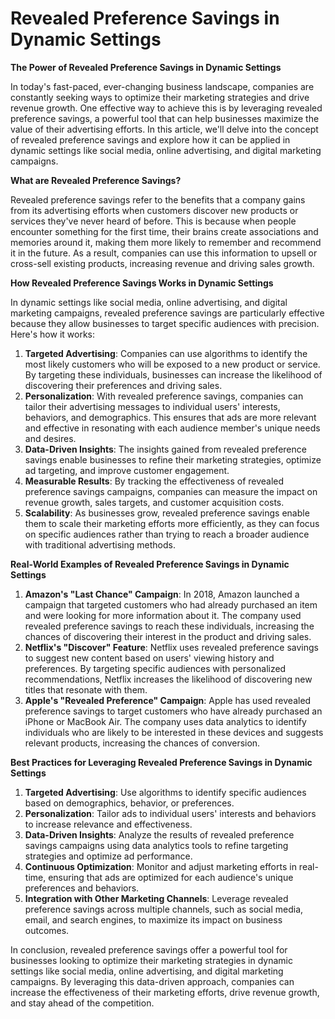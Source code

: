 # Revealed Preference Savings in Dynamic Settings

**The Power of Revealed Preference Savings in Dynamic Settings**

In today's fast-paced, ever-changing business landscape, companies are constantly seeking ways to optimize their marketing strategies and drive revenue growth. One effective way to achieve this is by leveraging revealed preference savings, a powerful tool that can help businesses maximize the value of their advertising efforts. In this article, we'll delve into the concept of revealed preference savings and explore how it can be applied in dynamic settings like social media, online advertising, and digital marketing campaigns.

**What are Revealed Preference Savings?**

Revealed preference savings refer to the benefits that a company gains from its advertising efforts when customers discover new products or services they've never heard of before. This is because when people encounter something for the first time, their brains create associations and memories around it, making them more likely to remember and recommend it in the future. As a result, companies can use this information to upsell or cross-sell existing products, increasing revenue and driving sales growth.

**How Revealed Preference Savings Works in Dynamic Settings**

In dynamic settings like social media, online advertising, and digital marketing campaigns, revealed preference savings are particularly effective because they allow businesses to target specific audiences with precision. Here's how it works:

1. **Targeted Advertising**: Companies can use algorithms to identify the most likely customers who will be exposed to a new product or service. By targeting these individuals, businesses can increase the likelihood of discovering their preferences and driving sales.
2. **Personalization**: With revealed preference savings, companies can tailor their advertising messages to individual users' interests, behaviors, and demographics. This ensures that ads are more relevant and effective in resonating with each audience member's unique needs and desires.
3. **Data-Driven Insights**: The insights gained from revealed preference savings enable businesses to refine their marketing strategies, optimize ad targeting, and improve customer engagement.
4. **Measurable Results**: By tracking the effectiveness of revealed preference savings campaigns, companies can measure the impact on revenue growth, sales targets, and customer acquisition costs.
5. **Scalability**: As businesses grow, revealed preference savings enable them to scale their marketing efforts more efficiently, as they can focus on specific audiences rather than trying to reach a broader audience with traditional advertising methods.

**Real-World Examples of Revealed Preference Savings in Dynamic Settings**

1. **Amazon's "Last Chance" Campaign**: In 2018, Amazon launched a campaign that targeted customers who had already purchased an item and were looking for more information about it. The company used revealed preference savings to reach these individuals, increasing the chances of discovering their interest in the product and driving sales.
2. **Netflix's "Discover" Feature**: Netflix uses revealed preference savings to suggest new content based on users' viewing history and preferences. By targeting specific audiences with personalized recommendations, Netflix increases the likelihood of discovering new titles that resonate with them.
3. **Apple's "Revealed Preference" Campaign**: Apple has used revealed preference savings to target customers who have already purchased an iPhone or MacBook Air. The company uses data analytics to identify individuals who are likely to be interested in these devices and suggests relevant products, increasing the chances of conversion.

**Best Practices for Leveraging Revealed Preference Savings in Dynamic Settings**

1. **Targeted Advertising**: Use algorithms to identify specific audiences based on demographics, behavior, or preferences.
2. **Personalization**: Tailor ads to individual users' interests and behaviors to increase relevance and effectiveness.
3. **Data-Driven Insights**: Analyze the results of revealed preference savings campaigns using data analytics tools to refine targeting strategies and optimize ad performance.
4. **Continuous Optimization**: Monitor and adjust marketing efforts in real-time, ensuring that ads are optimized for each audience's unique preferences and behaviors.
5. **Integration with Other Marketing Channels**: Leverage revealed preference savings across multiple channels, such as social media, email, and search engines, to maximize its impact on business outcomes.

In conclusion, revealed preference savings offer a powerful tool for businesses looking to optimize their marketing strategies in dynamic settings like social media, online advertising, and digital marketing campaigns. By leveraging this data-driven approach, companies can increase the effectiveness of their marketing efforts, drive revenue growth, and stay ahead of the competition.
